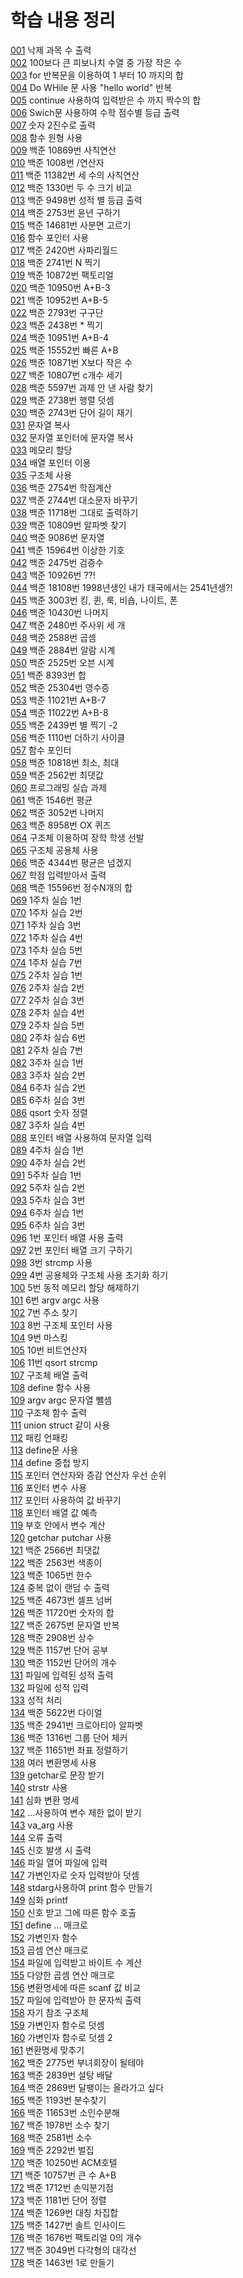 # 학습 내용 정리
[001](https://github.com/ljg7234/Worksheet/blob/master/.vscode/001.c) 낙제 과목 수 출력<br>
[002](https://github.com/ljg7234/Worksheet/blob/master/.vscode/002.c) 100보다 큰 피보나치 수열 중 가장 작은 수<br>
[003](https://github.com/ljg7234/Worksheet/blob/master/.vscode/003.c) for 반복문을 이용하여 1 부터 10 까지의 합 <br>
[004](https://github.com/ljg7234/Worksheet/blob/master/.vscode/004.c) Do WHile 문 사용 "hello world" 반복<br>
[005](https://github.com/ljg7234/Worksheet/blob/master/.vscode/005.c) continue 사용하여 입력받은 수 까지 짝수의 합 <br>
[006](https://github.com/ljg7234/Worksheet/blob/master/.vscode/006.c) Swich문 사용하여 수학 점수별 등급 출력<br>
[007](https://github.com/ljg7234/Worksheet/blob/master/.vscode/007.c) 숫자 2진수로 출력<br>
[008](https://github.com/ljg7234/Worksheet/blob/master/.vscode/008.c) 함수 원형 사용<br>
[009](https://github.com/ljg7234/Worksheet/blob/master/.vscode/009.c) 백준 10869번 사칙연산 <br>
[010](https://github.com/ljg7234/Worksheet/blob/master/.vscode/010.c) 백준 1008번 /연산자<br>
[011](https://github.com/ljg7234/Worksheet/blob/master/.vscode/011.c) 백준 11382번 세 수의 사칙연산 <br>
[012](https://github.com/ljg7234/Worksheet/blob/master/.vscode/012.c) 백준 1330번 두 수 크기 비교 <br>
[013](https://github.com/ljg7234/Worksheet/blob/master/.vscode/013.c) 백준 9498번 성적 별 등급 출력<br>
[014](https://github.com/ljg7234/Worksheet/blob/master/.vscode/014.c) 백준 2753번 윤년 구하기<br>
[015](https://github.com/ljg7234/Worksheet/blob/master/.vscode/015.c) 백준 14681번 사분면 고르기 <br>
[016](https://github.com/ljg7234/Worksheet/blob/master/.vscode/016.c) 함수 포인터 사용 <br>
[017](https://github.com/ljg7234/Worksheet/blob/master/.vscode/017.c) 백준 2420번 사파리월드<br>
[018](https://github.com/ljg7234/Worksheet/blob/master/.vscode/018.c) 백준 2741번 N 찍기<br>
[019](https://github.com/ljg7234/Worksheet/blob/master/.vscode/019.c) 백준 10872번 팩토리얼 <br>
[020](https://github.com/ljg7234/Worksheet/blob/master/.vscode/020.c) 백준 10950번 A+B-3<br>
[021](https://github.com/ljg7234/Worksheet/blob/master/.vscode/021.c) 백준 10952번 A+B-5<br>
[022](https://github.com/ljg7234/Worksheet/blob/master/.vscode/022.c) 백준 2793번 구구단<br>
[023](https://github.com/ljg7234/Worksheet/blob/master/.vscode/023.c) 백준 2438번 * 찍기<br>
[024](https://github.com/ljg7234/Worksheet/blob/master/.vscode/024.c) 백준 10951번 A+B-4<br>
[025](https://github.com/ljg7234/Worksheet/blob/master/.vscode/025.c) 백준 15552번 빠른 A+B<br>
[026](https://github.com/ljg7234/Worksheet/blob/master/.vscode/026.c) 백준 10871번 X보다 작은 수<br>
[027](https://github.com/ljg7234/Worksheet/blob/master/.vscode/027.c) 백준 10807번 c개수 세기<br>
[028](https://github.com/ljg7234/Worksheet/blob/master/.vscode/028.c) 백준 5597번 과제 안 낸 사람 찾기<br>
[029](https://github.com/ljg7234/Worksheet/blob/master/.vscode/029.c) 백준 2738번 행렬 덧셈<br>
[030](https://github.com/ljg7234/Worksheet/blob/master/.vscode/030.c) 백준 2743번 단어 길이 재기 <br>
[031](https://github.com/ljg7234/Worksheet/blob/master/.vscode/031.c) 문자열 복사<br>
[032](https://github.com/ljg7234/Worksheet/blob/master/.vscode/032.c) 문자열 포인터에 문자열 복사<br>
[033](https://github.com/ljg7234/Worksheet/blob/master/.vscode/033.c) 메모리 할당 <br>
[034](https://github.com/ljg7234/Worksheet/blob/master/.vscode/034.c) 배열 포인터 이용<br>
[035](https://github.com/ljg7234/Worksheet/blob/master/.vscode/035.c) 구조체 사용<br>
[036](https://github.com/ljg7234/Worksheet/blob/master/.vscode/036.c) 백준 2754번 학점계산<br>
[037](https://github.com/ljg7234/Worksheet/blob/master/.vscode/037.c) 백준 2744번 대소문자 바꾸기<br>
[038](https://github.com/ljg7234/Worksheet/blob/master/.vscode/038.c) 백준 11718번 그대로 출력하기 <br>
[039](https://github.com/ljg7234/Worksheet/blob/master/.vscode/039.c) 백준 10809번 알파벳 찾기<br>
[040](https://github.com/ljg7234/Worksheet/blob/master/.vscode/040.c) 백준 9086번 문자열<br>
[041](https://github.com/ljg7234/Worksheet/blob/master/.vscode/041.c) 백준 15964번 이상한 기호 <br>
[042](https://github.com/ljg7234/Worksheet/blob/master/.vscode/042.c) 백준 2475번 검증수<br>
[043](https://github.com/ljg7234/Worksheet/blob/master/.vscode/043.c) 백준 10926번 ??!<br>
[044](https://github.com/ljg7234/Worksheet/blob/master/.vscode/044.c) 백준 18108번 1998년생인 내가 태국에서는 2541년생?!<br>
[045](https://github.com/ljg7234/Worksheet/blob/master/.vscode/045.c) 백준 3003번 킹, 퀸, 룩, 비숍, 나이트, 폰<br>
[046](https://github.com/ljg7234/Worksheet/blob/master/.vscode/046.c) 백준 10430번 나머지 <br>
[047](https://github.com/ljg7234/Worksheet/blob/master/.vscode/047.c) 백준 2480번 주사위 세 개 <br>
[048](https://github.com/ljg7234/Worksheet/blob/master/.vscode/048.c) 백준 2588번 곱셈<br>
[049](https://github.com/ljg7234/Worksheet/blob/master/.vscode/049.c) 백준 2884번 알람 시계<br>
[050](https://github.com/ljg7234/Worksheet/blob/master/.vscode/050.c) 백준 2525번 오븐 시계<br>
[051](https://github.com/ljg7234/Worksheet/blob/master/.vscode/051.c) 백준 8393번 합<br>
[052](https://github.com/ljg7234/Worksheet/blob/master/.vscode/052.c) 백준 25304번 영수증 <br>
[053](https://github.com/ljg7234/Worksheet/blob/master/.vscode/053.c) 백준 11021번 A+B-7<br>
[054](https://github.com/ljg7234/Worksheet/blob/master/.vscode/054.c) 백준 11022번 A+B-8<br>
[055](https://github.com/ljg7234/Worksheet/blob/master/.vscode/055.c) 백준 2439번 별 찍기 -2<br>
[056](https://github.com/ljg7234/Worksheet/blob/master/.vscode/056.c) 백준 1110번 더하기 사이클<br>
[057](https://github.com/ljg7234/Worksheet/blob/master/.vscode/057.c) 함수 포인터 <br>
[058](https://github.com/ljg7234/Worksheet/blob/master/.vscode/058.c) 백준 10818번 최소, 최대<br>
[059](https://github.com/ljg7234/Worksheet/blob/master/.vscode/059.c) 백준 2562번 최댓값<br>
[060](https://github.com/ljg7234/Worksheet/blob/master/.vscode/060.c) 프로그래밍 실습 과제<br>
[061](https://github.com/ljg7234/Worksheet/blob/master/.vscode/061.c) 백준 1546번 평균<br>
[062](https://github.com/ljg7234/Worksheet/blob/master/.vscode/062.c) 백준 3052번 나머지<br>
[063](https://github.com/ljg7234/Worksheet/blob/master/.vscode/063.c) 백준 8958번 OX 퀴즈 <br>
[064](https://github.com/ljg7234/Worksheet/blob/master/.vscode/064.c) 구조체 이용하여 장학 학생 선발<br>
[065](https://github.com/ljg7234/Worksheet/blob/master/.vscode/065.c) 구조체 공용체 사용<br>
[066](https://github.com/ljg7234/Worksheet/blob/master/.vscode/066.c) 백준 4344번 평균은 넘겠지<br>
[067](https://github.com/ljg7234/Worksheet/blob/master/.vscode/067.c) 학점 입력받아서 출력<br>
[068](https://github.com/ljg7234/Worksheet/blob/master/.vscode/068.c) 백준 15596번 정수N개의 합<br>
[069](https://github.com/ljg7234/Worksheet/blob/master/.vscode/069.c) 1주차 실습 1번 <br>
[070](https://github.com/ljg7234/Worksheet/blob/master/.vscode/070.c) 1주차 실습 2번 <br>
[071](https://github.com/ljg7234/Worksheet/blob/master/.vscode/071.c) 1주차 실습 3번<br>
[072](https://github.com/ljg7234/Worksheet/blob/master/.vscode/072.c) 1주차 실습 4번<br>
[073](https://github.com/ljg7234/Worksheet/blob/master/.vscode/073.c) 1주차 실습 5번<br>
[074](https://github.com/ljg7234/Worksheet/blob/master/.vscode/074.c) 1주차 실습 7번<br>
[075](https://github.com/ljg7234/Worksheet/blob/master/.vscode/075.c) 2주차 실습 1번 <br>
[076](https://github.com/ljg7234/Worksheet/blob/master/.vscode/076.c) 2주차 실습 2번 <br>
[077](https://github.com/ljg7234/Worksheet/blob/master/.vscode/077.c) 2주차 실습 3번 <br>
[078](https://github.com/ljg7234/Worksheet/blob/master/.vscode/078.c) 2주차 실습 4번 <br>
[079](https://github.com/ljg7234/Worksheet/blob/master/.vscode/079.c) 2주차 실습 5번<br>
[080](https://github.com/ljg7234/Worksheet/blob/master/.vscode/080.c) 2주차 실습 6번<br>
[081](https://github.com/ljg7234/Worksheet/blob/master/.vscode/081.c) 2주차 실습 7번 <br>
[082](https://github.com/ljg7234/Worksheet/blob/master/.vscode/082.c) 3주차 실습 1번 <br>
[083](https://github.com/ljg7234/Worksheet/blob/master/.vscode/083.c) 3주차 실습 2번 <br>
[084](https://github.com/ljg7234/Worksheet/blob/master/.vscode/084.c) 6주차 실습 2번 <br>
[085](https://github.com/ljg7234/Worksheet/blob/master/.vscode/085.c) 6주차 실습 3번 <br>
[086](https://github.com/ljg7234/Worksheet/blob/master/.vscode/086.c) qsort 숫자 정렬 <br>
[087](https://github.com/ljg7234/Worksheet/blob/master/.vscode/087.c) 3주차 실습 4번<br>
[088](https://github.com/ljg7234/Worksheet/blob/master/.vscode/088.c) 포인터 배열 사용하여 문자열 입력 <br>
[089](https://github.com/ljg7234/Worksheet/blob/master/.vscode/089.c) 4주차 실습 1번 <br>
[090](https://github.com/ljg7234/Worksheet/blob/master/.vscode/090.c) 4주차 실습 2번 <br>
[091](https://github.com/ljg7234/Worksheet/blob/master/.vscode/091.c) 5주차 실습 1번<br>
[092](https://github.com/ljg7234/Worksheet/blob/master/.vscode/092.c) 5주차 실습 2번<br>
[093](https://github.com/ljg7234/Worksheet/blob/master/.vscode/093.c) 5주차 실습 3번 <br>
[094](https://github.com/ljg7234/Worksheet/blob/master/.vscode/094.c) 6주차 실습 1번 <br>
[095](https://github.com/ljg7234/Worksheet/blob/master/.vscode/095.c) 6주차 실습 3번 <br>
[096](https://github.com/ljg7234/Worksheet/blob/master/.vscode/096.c) 1번 포인터 배열 사용 출력 <br>
[097](https://github.com/ljg7234/Worksheet/blob/master/.vscode/097.c) 2번 포인터 배열 크기 구하기<br>
[098](https://github.com/ljg7234/Worksheet/blob/master/.vscode/098.c) 3번 strcmp 사용<br>
[099](https://github.com/ljg7234/Worksheet/blob/master/.vscode/099.c) 4번 공용체와 구조체 사용 초기화 하기<br>
[100](https://github.com/ljg7234/Worksheet/blob/master/.vscode/100.c) 5번 동적 메모리 할당 해제하기 <br>
[101](https://github.com/ljg7234/Worksheet/blob/master/.vscode/101.c) 6번 argv argc 사용<br>
[102](https://github.com/ljg7234/Worksheet/blob/master/.vscode/102.c) 7번 주소 찾기<br>
[103](https://github.com/ljg7234/Worksheet/blob/master/.vscode/103.c) 8번 구조체 포인터 사용 <br>
[104](https://github.com/ljg7234/Worksheet/blob/master/.vscode/104.c) 9번 마스킹 <br>
[105](https://github.com/ljg7234/Worksheet/blob/master/.vscode/105.c) 10번 비트연산자 <br>
[106](https://github.com/ljg7234/Worksheet/blob/master/.vscode/106.c) 11번 qsort strcmp <br>
[107](https://github.com/ljg7234/Worksheet/blob/master/.vscode/107.c) 구조체 배열 출력 <br>
[108](https://github.com/ljg7234/Worksheet/blob/master/.vscode/108.c) define 함수 사용 <br>
[109](https://github.com/ljg7234/Worksheet/blob/master/.vscode/109.c) argv argc 문자열 뺄셈<br>
[110](https://github.com/ljg7234/Worksheet/blob/master/.vscode/110.c) 구조체 함수 출력 <br>
[111](https://github.com/ljg7234/Worksheet/blob/master/.vscode/111.c) union struct 같이 사용<br>
[112](https://github.com/ljg7234/Worksheet/blob/master/.vscode/112.c) 패킹 언패킹<br>
[113](https://github.com/ljg7234/Worksheet/blob/master/.vscode/113.c) define문 사용<br>
[114](https://github.com/ljg7234/Worksheet/blob/master/.vscode/114.c) define 중첩 방지<br>
[115](https://github.com/ljg7234/Worksheet/blob/master/.vscode/115.c) 포인터 연산자와 증감 연산자 우선 순위<br>
[116](https://github.com/ljg7234/Worksheet/blob/master/.vscode/116.c) 포인터 변수 사용<br>
[117](https://github.com/ljg7234/Worksheet/blob/master/.vscode/117.c) 포인터 사용하여 값 바꾸기<br>
[118](https://github.com/ljg7234/Worksheet/blob/master/.vscode/118.c) 포인터 배열 값 예측 <br>
[119](https://github.com/ljg7234/Worksheet/blob/master/.vscode/119.c) 부호 안에서 변수 계산<br>
[120](https://github.com/ljg7234/Worksheet/blob/master/.vscode/120.c) getchar putchar 사용<br>
[121](https://github.com/ljg7234/Worksheet/blob/master/.vscode/121.c) 백준 2566번 최댓값<br>
[122](https://github.com/ljg7234/Worksheet/blob/master/.vscode/122.c) 백준 2563번 색종이<br>
[123](https://github.com/ljg7234/Worksheet/blob/master/.vscode/123.c) 백준 1065번 한수 <br>
[124](https://github.com/ljg7234/Worksheet/blob/master/.vscode/124.c) 중복 없이 랜덤 수 출력<br>
[125](https://github.com/ljg7234/Worksheet/blob/master/.vscode/125.c) 백준 4673번 셀프 넘버<br>
[126](https://github.com/ljg7234/Worksheet/blob/master/.vscode/126.c) 백준 11720번 숫자의 합<br>
[127](https://github.com/ljg7234/Worksheet/blob/master/.vscode/127.c) 백준 2675번 문자열 반복 <br>
[128](https://github.com/ljg7234/Worksheet/blob/master/.vscode/128.c) 백준 2908번 상수 <br>
[129](https://github.com/ljg7234/Worksheet/blob/master/.vscode/129.c) 백준 1157번 단어 공부<br>
[130](https://github.com/ljg7234/Worksheet/blob/master/.vscode/130.c) 백준 1152번 단어의 개수 <br>
[131](https://github.com/ljg7234/Worksheet/blob/master/.vscode/131.c) 파일에 입력된 성적 출력 <br>
[132](https://github.com/ljg7234/Worksheet/blob/master/.vscode/132.c) 파일에 성적 입력 <br>
[133](https://github.com/ljg7234/Worksheet/blob/master/.vscode/133.c) 성적 처리 <br>
[134](https://github.com/ljg7234/Worksheet/blob/master/.vscode/134.c) 백준 5622번 다이얼 <br>
[135](https://github.com/ljg7234/Worksheet/blob/master/.vscode/135.c) 백준 2941번 크로아티아 알파벳<br>
[136](https://github.com/ljg7234/Worksheet/blob/master/.vscode/136.c) 백준 1316번 그룹 단어 체커 <br>
[137](https://github.com/ljg7234/Worksheet/blob/master/.vscode/137.c) 백준 11651번 좌표 정렬하기<br>
[138](https://github.com/ljg7234/Worksheet/blob/master/.vscode/138.c) 여러 변환명세 사용 <br>
[139](https://github.com/ljg7234/Worksheet/blob/master/.vscode/139.c) getchar로 문장 받기<br>
[140](https://github.com/ljg7234/Worksheet/blob/master/.vscode/140.c) strstr 사용 <br>
[141](https://github.com/ljg7234/Worksheet/blob/master/.vscode/141.c) 심화 변환 명세<br>
[142](https://github.com/ljg7234/Worksheet/blob/master/.vscode/142.c) ...사용하여 변수 제한 없이 받기<br>
[143](https://github.com/ljg7234/Worksheet/blob/master/.vscode/143.c) va_arg 사용 <br>
[144](https://github.com/ljg7234/Worksheet/blob/master/.vscode/144.c) 오류 출력 <br>
[145](https://github.com/ljg7234/Worksheet/blob/master/.vscode/145.c) 신호 발생 시 출력 <br>
[146](https://github.com/ljg7234/Worksheet/blob/master/.vscode/146.c) 파일 열어 파일에 입력 <br>
[147](https://github.com/ljg7234/Worksheet/blob/master/.vscode/147.c) 가변인자로 숫자 입력받아 덧셈<br>
[148](https://github.com/ljg7234/Worksheet/blob/master/.vscode/148.c) stdarg사용하여 print 함수 만들기 <br>
[149](https://github.com/ljg7234/Worksheet/blob/master/.vscode/149.c) 심화 printf<br>
[150](https://github.com/ljg7234/Worksheet/blob/master/.vscode/150.c) 신호 받고 그에 따른 함수 호출<br>
[151](https://github.com/ljg7234/Worksheet/blob/master/.vscode/151.c) define ... 매크로 <br>
[152](https://github.com/ljg7234/Worksheet/blob/master/.vscode/152.c) 가변인자 함수<br>
[153](https://github.com/ljg7234/Worksheet/blob/master/.vscode/153.c) 곱셈 연산 매크로<br>
[154](https://github.com/ljg7234/Worksheet/blob/master/.vscode/154.c) 파일에 입력받고 바이트 수 계산<br>
[155](https://github.com/ljg7234/Worksheet/blob/master/.vscode/155.c) 다양한 곱셈 연산 매크로<br>
[156](https://github.com/ljg7234/Worksheet/blob/master/.vscode/156.c) 변환명세에 따른 scanf 값 비교 <br>
[157](https://github.com/ljg7234/Worksheet/blob/master/.vscode/157.c) 파일에 입력받아 한 문자씩 출력 <br>
[158](https://github.com/ljg7234/Worksheet/blob/master/.vscode/158.c) 자기 참조 구조체 <br>
[159](https://github.com/ljg7234/Worksheet/blob/master/.vscode/159.c) 가변인자 함수로 덧셈 <br>
[160](https://github.com/ljg7234/Worksheet/blob/master/.vscode/160.c) 가변인자 함수로 덧셈 2<br>
[161](https://github.com/ljg7234/Worksheet/blob/master/.vscode/161.c) 변환명세 맞추기<br>
[162](https://github.com/ljg7234/Worksheet/blob/master/.vscode/162.c) 백준 2775번 부녀회장이 될테야<br>
[163](https://github.com/ljg7234/Worksheet/blob/master/.vscode/163.c) 백준 2839번 설탕 배달<br>
[164](https://github.com/ljg7234/Worksheet/blob/master/.vscode/164.c) 백준 2869번 달팽이는 올라가고 싶다<br>
[165](https://github.com/ljg7234/Worksheet/blob/master/.vscode/165.c) 백준 1193번 분수찾기<br>
[166](https://github.com/ljg7234/Worksheet/blob/master/.vscode/166.c) 백준 11653번 소인수분해<br>
[167](https://github.com/ljg7234/Worksheet/blob/master/.vscode/167.c) 백준 1978번 소수 찾기<br> 
[168](https://github.com/ljg7234/Worksheet/blob/master/.vscode/168.c) 백준 2581번 소수<br> 
[169](https://github.com/ljg7234/Worksheet/blob/master/.vscode/169.c) 백준 2292번 벌집<br> 
[170](https://github.com/ljg7234/Worksheet/blob/master/.vscode/170.c) 백준 10250번 ACM호텔<br> 
[171](https://github.com/ljg7234/Worksheet/blob/master/.vscode/171.c) 백준 10757번 큰 수 A+B<br> 
[172](https://github.com/ljg7234/Worksheet/blob/master/.vscode/172.c) 백준 1712번 손익분기점<br>
[173](https://github.com/ljg7234/Worksheet/blob/master/.vscode/173.c) 백준 1181번 단어 정렬<br>
[174](https://github.com/ljg7234/Worksheet/blob/master/.vscode/174.c) 백준 1269번 대칭 차집합<br>
[175](https://github.com/ljg7234/Worksheet/blob/master/.vscode/175.c) 백준 1427번 솔트 인사이드<br>
[176](https://github.com/ljg7234/Worksheet/blob/master/.vscode/176.c) 백준 1676번 팩토리얼 0의 개수<br>
[177](https://github.com/ljg7234/Worksheet/blob/master/.vscode/177.c) 백준 3049번 다각형의 대각선<br>
[178](https://github.com/ljg7234/Worksheet/blob/master/.vscode/178.c) 백준 1463번 1로 만들기<br>


